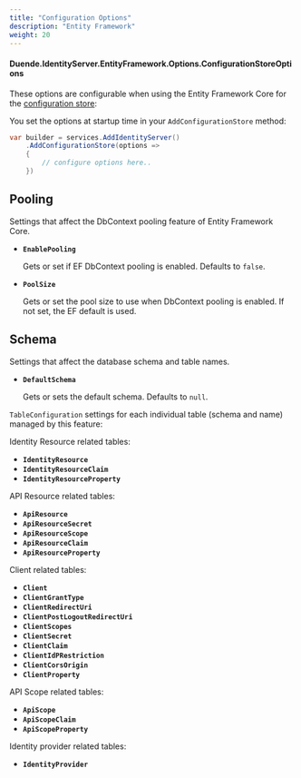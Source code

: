 ```yaml
---
title: "Configuration Options"
description: "Entity Framework"
weight: 20
---
```


#### Duende.IdentityServer.EntityFramework.Options.ConfigurationStoreOptions

These options are configurable when using the Entity Framework Core for the [configuration store](/identityserver/v7/data/configuration):

You set the options at startup time in your `AddConfigurationStore` method:

```cs
var builder = services.AddIdentityServer()
    .AddConfigurationStore(options =>
    {
        // configure options here..
    })
```

## Pooling

Settings that affect the DbContext pooling feature of Entity Framework Core.

* **`EnablePooling`**

    Gets or set if EF DbContext pooling is enabled. Defaults to `false`.

    
* **`PoolSize`**

    Gets or set the pool size to use when DbContext pooling is enabled. If not set, the EF default is used.

    
## Schema

Settings that affect the database schema and table names.

* **`DefaultSchema`**

    Gets or sets the default schema. Defaults to `null`.

`TableConfiguration` settings for each individual table (schema and name) managed by this feature:

Identity Resource related tables:

* **`IdentityResource`**
* **`IdentityResourceClaim`**
* **`IdentityResourceProperty`**

API Resource related tables:

* **`ApiResource`**
* **`ApiResourceSecret`**
* **`ApiResourceScope`**
* **`ApiResourceClaim`**
* **`ApiResourceProperty`**

Client related tables:

* **`Client`**
* **`ClientGrantType`**
* **`ClientRedirectUri`**
* **`ClientPostLogoutRedirectUri`**
* **`ClientScopes`**
* **`ClientSecret`**
* **`ClientClaim`**
* **`ClientIdPRestriction`**
* **`ClientCorsOrigin`**
* **`ClientProperty`** 

API Scope related tables:

* **`ApiScope`**
* **`ApiScopeClaim`**
* **`ApiScopeProperty`**

Identity provider related tables:

* **`IdentityProvider`**

